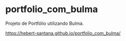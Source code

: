 # portfolio_com_bulma
 
 Projeto de Portfólio utilizando Bulma.
 
 https://hebert-santana.github.io/portfolio_com_bulma/
